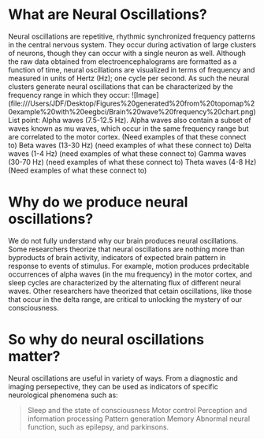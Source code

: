 <h1> What are Neural Oscillations? </h1>

Neural oscillations are repetitive, rhythmic synchronized frequency patterns in the central nervous system.
They occur during activation of large clusters of neurons, though they can occur with a single neuron as well.
Although the raw data obtained from  electroencephalograms are formatted as a function of time, neural oscillations are visualized in terms of frequency and measured in units of Hertz (Hz); one cycle per second.
As such the neural clusters generate neural oscillations that can be characterized by the frequency range in which they occur:
![Image] (file:///Users/JDF/Desktop/Figures%20generated%20from%20topomap%20example%20with%20eegbci/Brain%20wave%20frequency%20chart.png)
List point:
Alpha waves (7.5-12.5 Hz). Alpha waves also contain a subset of waves known as mu waves, which occur in the same frequency range but are correlated to the motor cortex. (Need examples of that these connect to)
Beta waves (13-30 Hz) (need examples of what these connect to)
Delta waves (1-4 Hz) (need examples of what these connect to)
Gamma waves (30-70 Hz) (need examples of what these connect to)
Theta waves (4-8 Hz) (Need examples of what these connect to)

<h1> Why do we produce neural oscillations? </h1>

We do not fully understand why our brain produces neural oscillations.
Some researchers theorize that neural oscillations are nothing more than byproducts of brain activity, indicators of expected brain pattern in response to events of stimulus.
For example, motion produces prdecitable occurrences of alpha waves (in the mu frequency) in the motor cortex,
and sleep cycles are characterized by the alternating flux of different neural waves.
Other researchers have theorized that cetain oscillations, like those that occur in the delta range, are critical to unlocking the mystery of our consciousness. 

<h1> So why do neural oscillations matter? </h1>

Neural oscillations are useful in variety of ways.
From a diagnostic and imaging persepective, they can be used as indicators of specific neurological phenomena such as:
>Sleep and the state of consciousness
>Motor control
>Perception and information processing
>Pattern generation
>Memory
>Abnormal neural function, such as epilepsy, and parkinsons.
